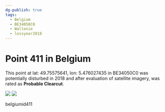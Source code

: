 ```yaml
---
dg-publish: true
tags:
  - Belgium
  - BE34050C0
  - Wallonie
  - lossyear2018
---
```


# Point 411 in Belgium

This point at lat: 49.75575641, lon: 5.476027435 in BE34050C0 was potentially disturbed in 2018 and after evaluation of satellite imagery, was rated as **Probable Clearcut**.

<div class='juxtapose' data-showcredits='false'>
<img src='https://baserow-backend-production20240528124524339000000001.s3.amazonaws.com/user_files/pskdZO4eSJK13g1bVP21ooQebQDN15Kd_04e73f5b42fc5d7cb3e5c26a035d2e8a8d7d9e4e9dfcf3c5fd1229c09de4a1fe.png' data-label='September 2015' />
<img src='https://baserow-backend-production20240528124524339000000001.s3.amazonaws.com/user_files/falqZWd8wqVxieS48EgQJWmfyjGyjWCN_7febe486fd563e561b39f410dea24a8cc2e19a67973ca8ce89ad086df275f007.png' data-label='May 2020' />
</div>

belgiumid411